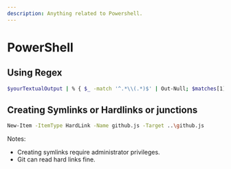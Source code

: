 ```yaml
---
description: Anything related to Powershell.
---
```


# PowerShell

## Using Regex

```bash
$yourTextualOutput | % { $_ -match '^.*\\(.*)$' | Out-Null; $matches[1] }
```

## Creating Symlinks or Hardlinks or junctions

```bash
New-Item -ItemType HardLink -Name github.js -Target ..\github.js
```

Notes:

* Creating symlinks require administrator privileges.
* Git can read hard links fine.

